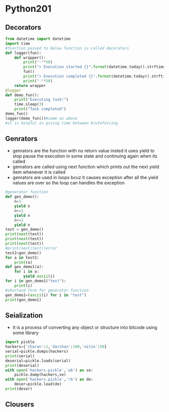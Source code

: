 # Python201  
## Decorators
```python
from datetime import datetime 
import time
#function passed to below function is called decorators     
def logger(fun):
    def wrapper():
        print("-"*50)
        print("> Execution started {}".format(datetime.today().strftime("%D-%m-%Y %H:%M:%S")))
        fun()
        print("> Execution completed {}".format(datetime.today().strftime("%D-%m-%Y %H:%M:%S")))
        print("-"*50)
    return wrapper
@logger
def demo_fun():
    print("Executing task!")
    time.sleep(3)
    print("Task completed")
demo_fun()
logger(demo_fun())#same as above
#it is helpful in giving time between bruteforcing 
```
## Genrators
* genrators are the function with no return value insted it uses yield to stop pause the execution in some state and continuing again when its called
* genrators are called using next function which prints out the next yield item whenever it is called
* genrators are used in loops bcuz it causes exception after all the yield values are over so the loop can handles the exception
```python
#generator function
def gen_demo():
    n=1
    yield n
    n+=1
    yield n
    n+=1
    yield n
test = gen_demo()
print(next(test))
print(next(test))
print(next(test))
#print(next(test))error
test2=gen_demo()
for a in test2:
    print(a)
def gen_demo1(a):
    for i in a:
        yield ascii(i)
for i in gen_demo1("test"):
    print(i)
#shortand form for generator function
gen_demo1=(ascii(i) for i in "test")
print(gen_demo1)
```
## Seialization
* It is a process of converting any object or structure into bitcode using some library
```python
import pickle 
hackers={'charan':1,'darshan':100,'nitin':50}
serial=pickle.dumps(hackers)
print(serial)
deserial=pickle.loads(serial)
print(deserial)
with open('hackers.pickle','wb') as se:
    pickle.dump(hackers,se)
with open('hackers.pickle','rb') as de:
    deser=pickle.load(de)
print(deser)
```
## Clousers
